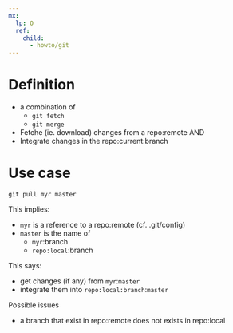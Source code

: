 ```yaml
---
mx:  
  lp: O
  ref:
    child:
      - howto/git
---
```


# Definition
- a combination of
  - `git fetch`
  - `git merge`
- Fetche (ie. download) changes from a repo:remote  AND
- Integrate changes in the repo:current:branch 

# Use case
```shell
git pull myr master
```
This implies:
- `myr` is a reference to a repo:remote (cf. .git/config)
- `master` is the name of
  - `myr`:branch
  - `repo:local`:branch

This says:
- get changes (if any) from `myr`:`master`
- integrate them into `repo:local:branch`:`master`

Possible issues
- a branch that exist in repo:remote does not exists in repo:local